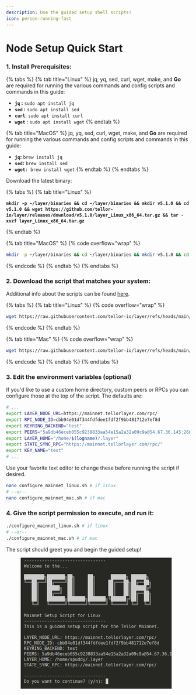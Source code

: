 ```yaml
---
description: Use the guided setup shell scripts!
icon: person-running-fast
---
```


# Node Setup Quick Start

### 1. Install Prerequisites:

{% tabs %}
{% tab title="Linux" %}
jq, yq, sed, curl, wget, make, and **Go** are required for running the various commands and config scripts and commands in this guide:&#x20;

* **`jq` :** `sudo apt install jq`
* **`sed` :** `sudo apt install sed`
* **`curl`**: `sudo apt install curl`
* **`wget`** : `sudo apt install wget`
{% endtab %}

{% tab title="MacOS" %}
jq, yq, sed, curl, wget, make, and **Go** are required for running the various commands and config scripts and commands in this guide:&#x20;

* **`jq`:** `brew install jq`
* **`sed`:** `brew install sed`
* **`wget`**`: brew install wget` &#x20;
{% endtab %}
{% endtabs %}

Download the latest binary:

{% tabs %}
{% tab title="Linux" %}
<pre class="language-sh" data-overflow="wrap"><code class="lang-sh"><strong>mkdir -p ~/layer/binaries &#x26;&#x26; cd ~/layer/binaries &#x26;&#x26; mkdir v5.1.0 &#x26;&#x26; cd v5.1.0 &#x26;&#x26; wget https://github.com/tellor-io/layer/releases/download/v5.1.0/layer_Linux_x86_64.tar.gz &#x26;&#x26; tar -xvzf layer_Linux_x86_64.tar.gz
</strong></code></pre>
{% endtab %}

{% tab title="MacOS" %}
{% code overflow="wrap" %}
```sh
mkdir -p ~/layer/binaries && cd ~/layer/binaries && mkdir v5.1.0 && cd v5.1.0 && wget https://github.com/tellor-io/layer/releases/download/v5.1.0/layer_Darwin_arm64.tar.gz && tar -xvzf layer_Darwin_arm64.tar.gz
```
{% endcode %}
{% endtab %}
{% endtabs %}

### 2. Download the script that matches your system:

Additional info about the scripts can be found [here](https://github.com/tellor-io/layer/tree/main/scripts/setup).

{% tabs %}
{% tab title="Linux" %}
{% code overflow="wrap" %}
```sh
wget https://raw.githubusercontent.com/tellor-io/layer/refs/heads/main/scripts/setup/initial_config/configure_mainnet_linux.sh && chmod +x configure_mainnet_linux.sh
```
{% endcode %}
{% endtab %}

{% tab title="Mac" %}
{% code overflow="wrap" %}
```sh
wget https://raw.githubusercontent.com/tellor-io/layer/refs/heads/main/scripts/setup/initial_config/configure_mainnet_mac.sh && chmod +x configure_mainnet_mac.sh
```
{% endcode %}
{% endtab %}
{% endtabs %}

### 3. Edit the environment variables (optional)

If you'd like to use a custom home directory, custom peers or RPCs you can configure those at the top of the script. The defaults are:

```sh
# ...
export LAYER_NODE_URL=https://mainnet.tellorlayer.com/rpc/
export RPC_NODE_ID=cbb94e01df344fdfdee1fdf2f9bb481712e7ef8d
export KEYRING_BACKEND="test"
export PEERS="5a9db46eceb055c9238833aa54e15a2a32a09c9a@54.67.36.145:26656,f2644778a8a2ca3b55ec65f1b7799d32d4a7098e@54.149.160.93:26656,2904aa32501548e127d3198c8f5181fb4d67bbe6@18.116.23.104:26656"
export LAYER_HOME="/home/$(logname)/.layer"
export STATE_SYNC_RPC="https://mainnet.tellorlayer.com/rpc/"
export KEY_NAME="test"
# ...
```

Use your favorite text editor to change these before running the script if desired.

```sh
nano configure_mainnet_linux.sh # if linux
# --or--
nano configure_mainnet_mac.sh # if mac
```

### 4. Give the script permission to execute, and run it:

```sh
./configure_mainnet_linux.sh # if linux
# --or--
./configure_mainnet_mac.sh # if mac
```

The script should greet you and begin the guided setup!

<figure><img src="../.gitbook/assets/Screenshot From 2025-07-31 09-41-00.png" alt=""><figcaption></figcaption></figure>
